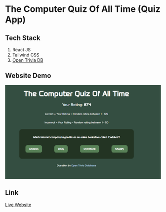 # The Computer Quiz Of All Time (Quiz App)

## Tech Stack

1. React JS
2. Tailwind CSS
3. [Open Trivia DB](https://opentdb.com/)

## Website Demo

![Demo Website](public/images/demo.png)

## Link

[Live Website](https://the-computer-quiz-of-all-time-j13.netlify.app/)
